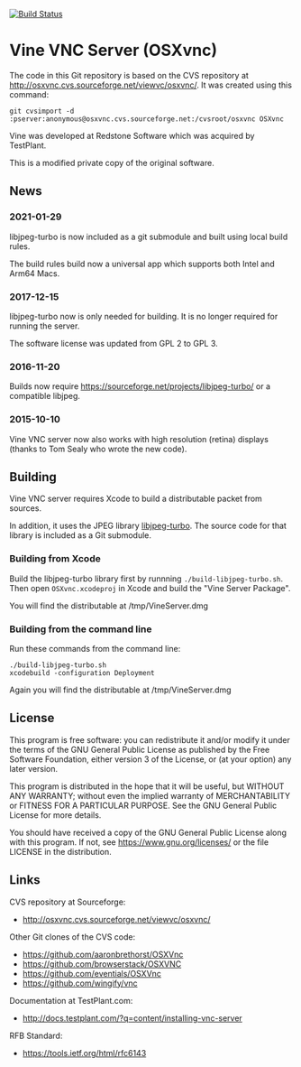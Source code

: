[![Build Status](https://travis-ci.org/stweil/OSXvnc.svg?branch=master)](https://travis-ci.org/stweil/OSXvnc)

Vine VNC Server (OSXvnc)
========================

The code in this Git repository is based on the CVS repository at
http://osxvnc.cvs.sourceforge.net/viewvc/osxvnc/.
It was created using this command:

    git cvsimport -d :pserver:anonymous@osxvnc.cvs.sourceforge.net:/cvsroot/osxvnc OSXvnc

Vine was developed at Redstone Software which was acquired by TestPlant.

This is a modified private copy of the original software.

News
----

### 2021-01-29

libjpeg-turbo is now included as a git submodule
and built using local build rules.

The build rules build now a universal app which
supports both Intel and Arm64 Macs.

### 2017-12-15

libjpeg-turbo now is only needed for building.
It is no longer required for running the server.

The software license was updated from GPL 2 to GPL 3.

### 2016-11-20

Builds now require https://sourceforge.net/projects/libjpeg-turbo/
or a compatible libjpeg.

### 2015-10-10

Vine VNC server now also works with high resolution (retina) displays
(thanks to Tom Sealy who wrote the new code).

Building
--------

Vine VNC server requires Xcode to build a distributable packet from sources.

In addition, it uses the JPEG library [libjpeg-turbo](https://libjpeg-turbo.org/).
The source code for that library is included as a Git submodule.

### Building from Xcode

Build the libjpeg-turbo library first by runnning `./build-libjpeg-turbo.sh`.
Then open `OSXvnc.xcodeproj` in Xcode and build the "Vine Server Package".

You will find the distributable at /tmp/VineServer.dmg

### Building from the command line

Run these commands from the command line:

    ./build-libjpeg-turbo.sh
    xcodebuild -configuration Deployment

Again you will find the distributable at /tmp/VineServer.dmg

License
-------

This program is free software: you can redistribute it and/or modify
it under the terms of the GNU General Public License as published by
the Free Software Foundation, either version 3 of the License, or
(at your option) any later version.

This program is distributed in the hope that it will be useful,
but WITHOUT ANY WARRANTY; without even the implied warranty of
MERCHANTABILITY or FITNESS FOR A PARTICULAR PURPOSE.  See the
GNU General Public License for more details.

You should have received a copy of the GNU General Public License
along with this program.  If not, see <https://www.gnu.org/licenses/>
or the file LICENSE in the distribution.

Links
-----

CVS repository at Sourceforge:
* http://osxvnc.cvs.sourceforge.net/viewvc/osxvnc/

Other Git clones of the CVS code:
* https://github.com/aaronbrethorst/OSXVnc
* https://github.com/browserstack/OSXVNC
* https://github.com/eventials/OSXVnc
* https://github.com/wingify/vnc

Documentation at TestPlant.com:
* http://docs.testplant.com/?q=content/installing-vnc-server

RFB Standard:
* https://tools.ietf.org/html/rfc6143
